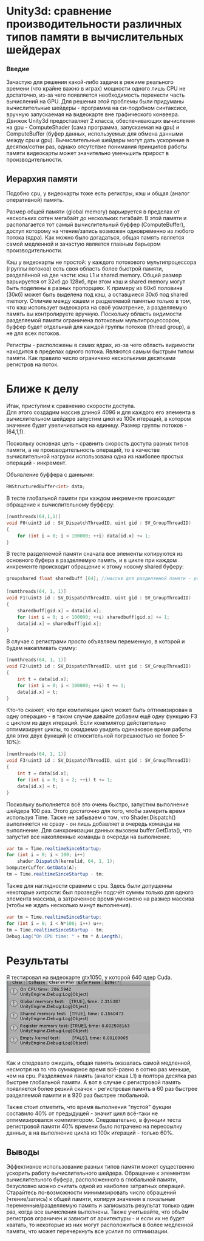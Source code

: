 # Unity3d: сравнение производительности различных типов памяти в вычислительных шейдерах
### Введие
Зачастую для решения какой-либо задачи в режиме реального времени (что крайне важно в играх) мощности одного лишь CPU не достаточно, из-за чего появляется необходимость перенести часть вычислений на GPU. Для решения этой проблемы были придуманы вычислительные шейдеры - программа на си-подобном синтаксисе, вручную запускаемая на видеокарте вне графического конвеера. Движок Unity3d предоставляет 2 класса, обеспечивающих вычисления на gpu - ComputeShader (сама программа, запускаемая на gpu) и ComputeBuffer (буфер данных, используемых для обмена данными между cpu и gpu). Вычислительные шейдеры могут дать ускорение в десятки/сотни раз, однако отсутствие понимания принципов работы памяти видеокарты может значительно уменьшить прирост в производительности. 

## Иерархия памяти 
Подобно cpu, у видеокарты тоже есть регистры, кэш и общая (аналог оперативной) память.

Размер общей памяти (global memory) варьируется в пределах от нескольких сотен мегабайт до нескольких гигабайт. В этой памяти и располагается тот самый вычислительный буффер (ComputeBuffer), доступ которому на чтение/запись возможен одновременно из любого потока (ядра). Как можно было догадаться, общая память является самой медленной и зачастую является главным барьером производительности.

Кэш у видеокарты не простой: у каждого потокового мультипроцессора (группы потоков) есть своя область более быстрой памяти, разделённой на две части: кэш L1 и shared memory. Общий размер варьируется от 32кб до 128кб, при этом кэш и shared memory могут быть поделены в разных пропорциях. К примеру из 60кб половина (30кб) может быть выделена под кэш, а оставшиеся 30кб под shared memory. Отличие между кэшем и разделяемой памятью только в том, что кэш использует видеокарта на своё усмотрение, а разделяемую память вы контролируете вручную. 
Поскольку область видимости разделяемой памяти ограничена потоковым мультипроцессором, буффер будет отдельный для каждой группы потоков (thread group), а не для всех потоков.  

Регистры - расположены в самих ядрах, из-за чего область видимости находится в пределах одного потока. Являются самым быстрым типом памяти. Как правило число ограничено несколькими десятками регистров на поток.

# Ближе к делу
Итак, приступим к сравнению скорости доступа.  
Для этого создадим массив длиной 4096 и для каждого его элемента в вычислительном шейдере запустим цикл из 100к итераций, в котором значение будет увеличиваться на единицу. Размер группы потоков - (64,1,1).   

Поскольку основная цель - сравнить скорость доступа разных типов памяти, а не производительность операций, то в качестве вычислительной нагрузки использована одна из наиболее простых операций - инкремент. 

Объявление буффера с данными:  
```c
RWStructuredBuffer<int> data;
```


В тесте глобальной памяти при каждом инкременте происходит обращение к вычислительному буфферу:   
```c
[numthreads(64,1,1)]
void F0(uint3 id : SV_DispatchThreadID, uint gid : SV_GroupThreadID)
{
	for (int i = 0; i < 100000; ++i) data[id.x] += 1;
}
```


В тесте разделяемой памяти сначала все элементы копируются из основного буфера в разделяемую память, и в цикле при каждом инкременте происходит обращение к этому новому shared буферу:      
```c
groupshared float sharedbuff [64]; //массив для разделяемой памяти - размер соответствует размеру группы потоков

[numthreads(64, 1, 1)]
void F1(uint3 id : SV_DispatchThreadID, uint gid : SV_GroupThreadID)
{
	sharedbuff[gid.x] = data[id.x];
	for (int i = 0; i < 100000; ++i) sharedbuff[gid.x] += 1;
	data[id.x] = sharedbuff[gid.x];
}

```


В случае с регистрами просто объявляем переменную, в которой и будем накапливать сумму:
```c
[numthreads(64, 1, 1)]
void F2(uint3 id : SV_DispatchThreadID, uint gid : SV_GroupThreadID)
{
	int t = data[id.x];
	for (int i = 0; i < 100000; ++i) t += 1; 
	data[id.x] = t;
}
```
Кто-то скажет, что при компиляции цикл может быть оптимизирован в одну операцию - в таком случае давайте добавим ещё одну функцию F3 с циклом из двух итераций. Если компилятор действительно оптимизирует циклы, то ожидаемо увидеть одинаковое время работы для этих двух функций (c относительной погрешностью не более 5-10%):
```c
[numthreads(64, 1, 1)]
void F3(uint3 id : SV_DispatchThreadID, uint gid : SV_GroupThreadID)
{
	int t = data[id.x];
	for (int i = 0; i < 2; ++i) t += 1;
	data[id.x] = t;
}
```

  
  
Поскольку выполняется всё это очень быстро, запустим выполнение шейдера 100 раз. Этого достаточно для того, чтобы замерить время используя Time. Также не забываем о том, что Shader.Dispatch() выполняется не сразу - он лишь добавляет в очередь команды на выполнение. Для синхронизации данных вызовем buffer.GetData(), что запустит все накопленные команды в очереди на выполнение.   
```c#
var tm = Time.realtimeSinceStartup;
for (int i = 0; i < 100; i++)
    shader.Dispatch(kernelid, 64, 1, 1);
bomputerCuffer.GetData(A);
tm = Time.realtimeSinceStartup - tm;
```
  
Также для наглядности сравним с cpu. Здесь были допущенны некоторые хитрости: был прозведён подсчёт суммы только для одного элемента массива, а затраченное время умножено на размер массива (чтобы не ждать несколько минут выполнения). 
```c#
var tm = Time.realtimeSinceStartup;
for (int i = 0; i < N*100; i++) u++;
tm = Time.realtimeSinceStartup - tm;
Debug.Log("On CPU time: " + tm * A.Length);
```


# Результаты
Я тестировал на видеокарте gtx1050, у которой 640 ядер Cuda.  
![Time result](/TimeTest.png)


Как и следовало ожидать, общая память оказалась самой медленной, несмотря на то что суммарное время всё-равно в сотню раз меньше, чем на cpu. Разделяемая память (аналог кэша L1) в полтора десятка раз быстрее глобальной памяти. А вот в случае с регистровой память появляется более резкий скачок - регистровая память в 60 раз быстрее разделяемой памяти и в 920 раз быстрее глобальной.  

Также стоит отметить, что время выполнения "пустой" фукции составило 40% от предыдущей - значит цикл всё-таки не оптимизировался компилятором. Следовательно, в функции теста регистровой памяти 40% времени было потрачено на перессылку данных, а на выполнение цикла из 100к итераций - только 60%.  


## Выводы
Эффективное использование разных типов памяти может существенно ускорить работу вычислительного шейдера. Обращение к элементам вычислительного буфера, расположенного в глобальной памяти, безусловно можно считать одной из наиболее затратных операций. Старайтесь по-возможности минимизировать число обращений (чтение/запись) к общей памяти, копируя значения в локальные переменные/разделяемую память и записывать результат только один раз, когда все вычисления выполнены. Также учитывайте, что объём регистров ограничен и зависит от архитектуры - и если их не будет хватать, то некоторые из них могут расположиться в более медленной памяти, что может перечеркнуть все усилия по оптимизации. 
 


